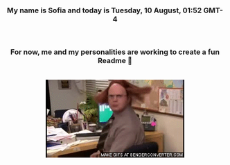 


<div align="center">
<h3 >My name is Sofia and today is Tuesday, 10 August, 01:52 GMT-4</h3><br>
<h3 >For now, me and my personalities are working to create a fun Readme 👋
</h3><br>
<img src='img/dwight.gif' alt='working...'/>
</div>
